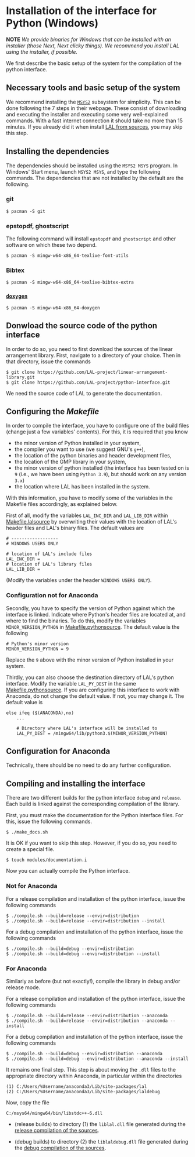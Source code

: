 # Installation of the interface for Python (Windows)

**NOTE** *We provide binaries for Windows that can be installed with an installer (those Next, Next clicky things). We recommend you install LAL using the installer, if possible.*

We first describe the basic setup of the system for the compilation of the python interface.

## Necessary tools and basic setup of the system

We recommend installing the [`MSYS2`](https://www.msys2.org/) subsystem for simplicity. This can be done following the 7 steps in their webpage. These consist of downloading and executing the installer and executing some very well-explained commands. With a fast internet connection it should take no more than 15 minutes. If you already did it when install [LAL from sources](https://github.com/LAL-project/linear-arrangement-library/blob/master/instructions/installation-library-sources-windows.md), you may skip this step.

## Installing the dependencies

The dependencies should be installed using the `MSYS2 MSYS` program. In Windows' Start menu, launch `MSYS2 MSYS`, and type the following commands. The dependencies that are not installed by the default are the following.

### git

	$ pacman -S git

### epstopdf, ghostscript

The following command will install `epstopdf` and `ghostscript` and other software on which these two depend.

	$ pacman -S mingw-w64-x86_64-texlive-font-utils

### Bibtex

	$ pacman -S mingw-w64-x86_64-texlive-bibtex-extra

### [`doxygen`](https://www.doxygen.nl/index.html)

	$ pacman -S mingw-w64-x86_64-doxygen

## Donwload the source code of the python interface

In order to do so, you need to first download the sources of the linear arrangement library. First, navigate to a directory of your choice. Then in that directory, issue the commands

	$ git clone https://github.com/LAL-project/linear-arrangement-library.git
	$ git clone https://github.com/LAL-project/python-interface.git

We need the source code of LAL to generate the documentation.

## Configuring the _Makefile_

In order to compile the interface, you have to configure one of the build files (change just a few variables' contents). For this, it is required that you know

- the minor version of Python installed in your system,
- the compiler you want to use (we suggest GNU's `g++`),
- the location of the python binaries and header development files,
- the location of the GMP library in your system,
- the minor version of python installed (the interface has been tested on is `9` (i.e., we have been using `Python 3.9`), but should work on any version `3.x`)
- the location where LAL has been installed in the system.
	
With this information, you have to modify some of the variables in the Makefile files accordingly, as explained below.

First of all, modify the variables `LAL_INC_DIR` and `LAL_LIB_DIR` within [Makefile.lalsource](https://github.com/LAL-project/python-interface/blob/main/Makefile.lalsource) by overwriting their values with the location of LAL's header files and LAL's binary files. The default values are
	
	# ------------------
	# WINDOWS USERS ONLY
	
	# location of LAL's include files
	LAL_INC_DIR = 
	# location of LAL's library files
	LAL_LIB_DIR = 

(Modify the variables under the header `WINDOWS USERS ONLY`).

### Configuration not for Anaconda

Secondly, you have to specify the version of Python against which the interface is linked. Indicate where Python's header files are located at, and where to find the binaries. To do this, modify the variables `MINOR_VERSION_PYTHON` in [Makefile.pythonsource](https://github.com/LAL-project/python-interface/blob/main/Makefile.pythonsource). The default value is the following

	# Python's minor version
	MINOR_VERSION_PYTHON = 9

Replace the `9` above with the minor version of Python installed in your system.

Thirdly, you can also choose the destination directory of LAL's python interface. Modify the variable `LAL_PY_DEST` in the same [Makefile.pythonsource](https://github.com/LAL-project/python-interface/blob/main/Makefile.pythonsource). If you are configuring this interface to work with Anaconda, do not change the default value. If not, you may change it. The default value is

	else ifeq ($(ANACONDA),no)
		...
    
		# Directory where LAL's interface will be installed to
		LAL_PY_DEST = /mingw64/lib/python3.$(MINOR_VERSION_PYTHON)

## Configuration for Anaconda

Technically, there should be no need to do any further configuration.

## Compiling and installing the interface

There are two different builds for the python interface `debug` and `release`. Each build is linked against the corresponding compilation of the library.

First, you must make the documentation for the Python interface files. For this, issue the following commands.

	$ ./make_docs.sh

It is OK if you want to skip this step. However, if you do so, you need to create a special file.

	$ touch modules/documentation.i

Now you can actually compile the Python interface.

### Not for Anaconda

For a release compilation and installation of the python interface, issue the following commands

	$ ./compile.sh --build=release --envir=distribution
	$ ./compile.sh --build=release --envir=distribution --install

For a debug compilation and installation of the python interface, issue the following commands

	$ ./compile.sh --build=debug --envir=distribution
	$ ./compile.sh --build=debug --envir=distribution --install

### For Anaconda

Similarly as before (but not exactly!), compile the library in debug and/or release mode.

For a release compilation and installation of the python interface, issue the following commands

	$ ./compile.sh --build=release --envir=distribution --anaconda
	$ ./compile.sh --build=release --envir=distribution --anaconda --install

For a debug compilation and installation of the python interface, issue the following commands

	$ ./compile.sh --build=debug --envir=distribution --anaconda
	$ ./compile.sh --build=debug --envir=distribution --anaconda --install
	
It remains one final step. This step is about moving the `.dll` files to the appropriate directory within Anaconda, in particular within the directories

	(1) C:/Users/%Username/anaconda3/Lib/site-packages/lal
	(2) C:/Users/%Username/anaconda3/Lib/site-packages/laldebug

Now, copy the file

	C:/msys64/mingw64/bin/libstdc++-6.dll

- (release builds) to directory (1) the `liblal.dll` file generated during the [release compilation of the sources](https://github.com/LAL-project/linear-arrangement-library/blob/master/instructions/installation-library-sources-windows.md).

- (debug builds) to directory (2) the `liblaldebug.dll` file generated during the [debug compilation of the sources](https://github.com/LAL-project/linear-arrangement-library/blob/master/instructions/installation-library-sources-windows.md).
